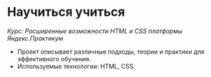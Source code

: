 Научиться учиться
======
_Курс: Расширенные возможности HTML и CSS платформы Яндекс.Практикум_

* Проект описывает различные подходы, теории и практики для эффективного обучения.
* Используемые технологии: HTML, CSS.